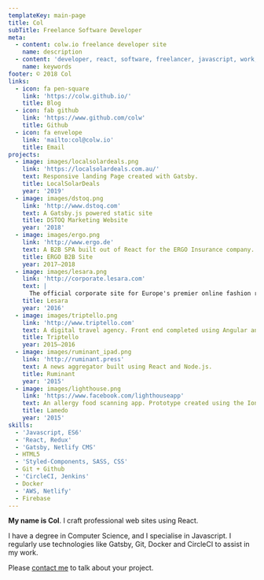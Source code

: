 ```yaml
---
templateKey: main-page
title: Col
subTitle: Freelance Software Developer
meta:
  - content: colw.io freelance developer site
    name: description
  - content: 'developer, react, software, freelancer, javascript, work, jobs'
    name: keywords
footer: © 2018 Col
links:
  - icon: fa pen-square
    link: 'https://colw.github.io/'
    title: Blog
  - icon: fab github
    link: 'https://www.github.com/colw'
    title: Github
  - icon: fa envelope
    link: 'mailto:col@colw.io'
    title: Email
projects:
  - image: images/localsolardeals.png
    link: 'https://localsolardeals.com.au/'
    text: Responsive landing Page created with Gatsby.
    title: LocalSolarDeals
    year: '2019'
  - image: images/dstoq.png
    link: 'http://www.dstoq.com'
    text: A Gatsby.js powered static site
    title: DSTOQ Marketing Website
    year: '2018'
  - image: images/ergo.png
    link: 'http://www.ergo.de'
    text: A B2B SPA built out of React for the ERGO Insurance company.
    title: ERGO B2B Site
    year: 2017–2018
  - image: images/lesara.png
    link: 'http://corporate.lesara.com'
    text: |
      The official corporate site for Europe's premier online fashion retailer.
    title: Lesara
    year: '2016'
  - image: images/triptello.png
    link: 'http://www.triptello.com'
    text: A digital travel agency. Front end completed using Angular and Bootstrap.
    title: Triptello
    year: 2015–2016
  - image: images/ruminant_ipad.png
    link: 'http://ruminant.press'
    text: A news aggregator built using React and Node.js.
    title: Ruminant
    year: '2015'
  - image: images/lighthouse.png
    link: 'https://www.facebook.com/lighthouseapp'
    text: An allergy food scanning app. Prototype created using the Ionic Framework.
    title: Lamedo
    year: '2015'
skills:
  - 'Javascript, ES6'
  - 'React, Redux'
  - 'Gatsby, Netlify CMS'
  - HTML5
  - 'Styled-Components, SASS, CSS'
  - Git + Github
  - 'CircleCI, Jenkins'
  - Docker
  - 'AWS, Netlify'
  - Firebase
---
```


**My name is Col**. I craft professional web sites using React.

I have a degree in Computer Science, and I specialise in Javascript. I regularly use technologies like Gatsby, Git, Docker and CircleCI to assist in my work.

Please [contact me](mailto:col@colw.io) to talk about your project.
